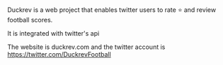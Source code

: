 Duckrev is a web project that enables twitter users to rate ⭐️ and review football scores.

It is integrated with twitter's api

The website is duckrev.com and the twitter account is https://twitter.com/DuckrevFootball
